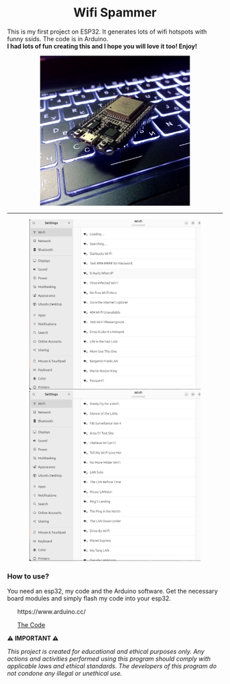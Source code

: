 <div align="center">
<h1>Wifi Spammer</h1>
<p align="left">This is my first project on ESP32. It generates lots of wifi hotspots with funny ssids. The code is in Arduino. <br> <b>I had lots of fun creating this and I hope you will love it too! Enjoy!</b></p>
 <img src="https://github.com/L01010000/esp32-WifiSpammer/blob/main/photo.jpg" width="350px" />


<hr>
<img src="https://github.com/L01010000/esp32-WifiSpammer/blob/main/poc2.png" width="400px" />
<img src="https://github.com/L01010000/esp32-WifiSpammer/blob/main/poc1.png" width="400px" />
<h3 align="left">How to use?</h3>
<p align="left">You need an esp32, my code and the Arduino software. Get the necessary board modules and simply flash my code into your esp32.</p>
<ul align="left">https://www.arduino.cc/</ul>
<ul align="left"><a href="https://github.com/L01010000/esp32-WifiSpammer/blob/main/wifi_spam.ino">The Code</a></ul>
 </div>
 
**⚠️ IMPORTANT ⚠️**

<p><i>This project is created for educational and ethical purposes only. Any actions and activities performed using this program should comply with applicable laws and ethical standards. The developers of this program do not condone any illegal or unethical use.</i></p>

